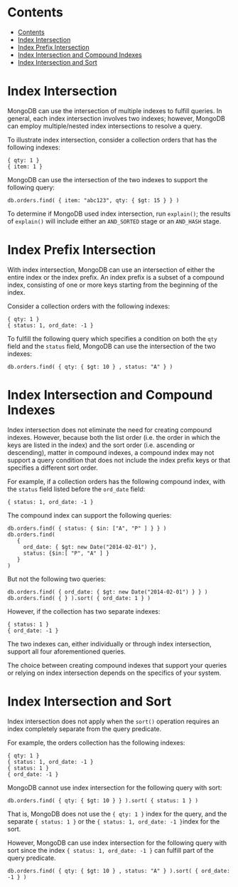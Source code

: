 # Contents

- [Contents](#contents)
- [Index Intersection](#index-intersection)
- [Index Prefix Intersection](#index-prefix-intersection)
- [Index Intersection and Compound Indexes](#index-intersection-and-compound-indexes)
- [Index Intersection and Sort](#index-intersection-and-sort)

# Index Intersection

MongoDB can use the intersection of multiple indexes to fulfill queries. In general, each index intersection involves two indexes; however, MongoDB can employ multiple/nested index intersections to resolve a query.

To illustrate index intersection, consider a collection orders that has the following indexes:

```
{ qty: 1 }
{ item: 1 }
```

MongoDB can use the intersection of the two indexes to support the following query:

```
db.orders.find( { item: "abc123", qty: { $gt: 15 } } )
```

To determine if MongoDB used index intersection, run `explain()`; the results of `explain()` will include either an `AND_SORTED` stage or an `AND_HASH` stage.

# Index Prefix Intersection

With index intersection, MongoDB can use an intersection of either the entire index or the index prefix. An index prefix is a subset of a compound index, consisting of one or more keys starting from the beginning of the index.

Consider a collection orders with the following indexes:

```
{ qty: 1 }
{ status: 1, ord_date: -1 }
```

To fulfill the following query which specifies a condition on both the `qty` field and the `status` field, MongoDB can use the intersection of the two indexes:

```
db.orders.find( { qty: { $gt: 10 } , status: "A" } )
```

# Index Intersection and Compound Indexes

Index intersection does not eliminate the need for creating compound indexes. However, because both the list order (i.e. the order in which the keys are listed in the index) and the sort order (i.e. ascending or descending), matter in compound indexes, a compound index may not support a query condition that does not include the index prefix keys or that specifies a different sort order.

For example, if a collection orders has the following compound index, with the `status` field listed before the `ord_date` field:

```
{ status: 1, ord_date: -1 }
```

The compound index can support the following queries:

```
db.orders.find( { status: { $in: ["A", "P" ] } } )
db.orders.find(
   {
     ord_date: { $gt: new Date("2014-02-01") },
     status: {$in:[ "P", "A" ] }
   }
)
```

But not the following two queries:

```
db.orders.find( { ord_date: { $gt: new Date("2014-02-01") } } )
db.orders.find( { } ).sort( { ord_date: 1 } )
```

However, if the collection has two separate indexes:

```
{ status: 1 }
{ ord_date: -1 }
```

The two indexes can, either individually or through index intersection, support all four aforementioned queries.

The choice between creating compound indexes that support your queries or relying on index intersection depends on the specifics of your system.

# Index Intersection and Sort

Index intersection does not apply when the `sort()` operation requires an index completely separate from the query predicate.

For example, the orders collection has the following indexes:

```
{ qty: 1 }
{ status: 1, ord_date: -1 }
{ status: 1 }
{ ord_date: -1 }
```

MongoDB cannot use index intersection for the following query with sort:

```
db.orders.find( { qty: { $gt: 10 } } ).sort( { status: 1 } )
```

That is, MongoDB does not use the `{ qty: 1 }` index for the query, and the separate `{ status: 1 }` or the `{ status: 1, ord_date: -1 }`index for the sort.

However, MongoDB can use index intersection for the following query with sort since the index `{ status: 1, ord_date: -1 }` can fulfill part of the query predicate.

```
db.orders.find( { qty: { $gt: 10 } , status: "A" } ).sort( { ord_date: -1 } )
```
